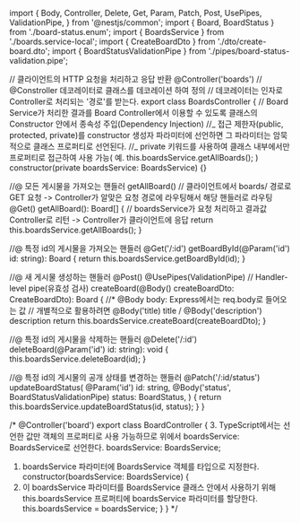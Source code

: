 import {
Body,
Controller,
Delete,
Get,
Param,
Patch,
Post,
UsePipes,
ValidationPipe,
} from '@nestjs/common';
import { Board, BoardStatus } from './board-status.enum';
import { BoardsService } from './boards.service-local';
import { CreateBoardDto } from './dto/create-board.dto';
import { BoardStatusValidationPipe } from './pipes/board-status-validation.pipe';

// 클라이언트의 HTTP 요청을 처리하고 응답 반환
@Controller('boards')
// @Constroller 데코레이터로 클래스를 데코레이션 하여 정의
// 데코레이터는 인자로 Controller로 처리되는 '경로'를 받는다.
export class BoardsController {
// Board Service가 처리한 결과를 Board Controller에서 이용할 수 있도록 클래스의 Constructor 안에서 종속성 주입(Dependency Injection)
//_ 접근 제한자(public, protected, private)를 constructor 생성자 파라미터에 선언하면 그 파라미터는 암묵적으로 클래스 프로퍼티로 선언된다.
//_ private 키워드를 사용하여 클래스 내부에서만 프로퍼티로 접근하여 사용 가능( 예. this.boardsService.getAllBoards(); )
constructor(private boardsService: BoardsService) {}

//@ 모든 게시물을 가져오는 핸들러 getAllBoard()
// 클라이언트에서 boards/ 경로로 GET 요청 -> Controller가 알맞은 요청 경로에 라우팅해서 해당 핸들러로 라우팅
@Get()
getAllBoard(): Board[] {
// boardsService가 요청 처리하고 결과값 Controller로 리턴 -> Controller가 클라이언트에 응답
return this.boardsService.getAllBoards();
}

//@ 특정 id의 게시물을 가져오는 핸들러
@Get('/:id')
getBoardById(@Param('id') id: string): Board {
return this.boardsService.getBoardById(id);
}

//@ 새 게시물 생성하는 핸들러
@Post()
@UsePipes(ValidationPipe) // Handler-level pipe(유효성 검사)
createBoard(@Body() createBoardDto: CreateBoardDto): Board {
//\* @Body body: Express에서는 req.body로 들어오는 값
// 개별적으로 활용하려면 @Body('title) title / @Body('description') description
return this.boardsService.createBoard(createBoardDto);
}

//@ 특정 id의 게시물을 삭제하는 핸들러
@Delete('/:id')
deleteBoard(@Param('id') id: string): void {
this.boardsService.deleteBoard(id);
}

//@ 특정 id의 게시물의 공개 상태를 변경하는 핸들러
@Patch('/:id/status')
updateBoardStatus(
@Param('id') id: string,
@Body('status', BoardStatusValidationPipe) status: BoardStatus,
) {
return this.boardsService.updateBoardStatus(id, status);
}
}

/\*
@Controller('board')
export class BoardController { 3. TypeScript에서는 선언한 값만 객체의 프로퍼티로 사용 가능하므로
위에서 boardsService: BoardsService로 선언한다.
boardsService: BoardsService;

1. boardsService 파라미터에 BoardsService 객체를 타입으로 지정한다.
   constructor(boardsService: BoardsService) {
2. 이 boardsService 파라미터를 BoardsService 클래스 안에서 사용하기 위해
   this.boardsService 프로퍼티에 boardsService 파라미터를 할당한다.
   this.boardsService = boardsService;
   }
   }
   \*/

